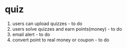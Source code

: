 # quiz
1. users can upload quizzes - to do
2. users solve quizzes and earn points(money) - to do
3. email alert - to do
4. convert point to real money or coupon - to do
